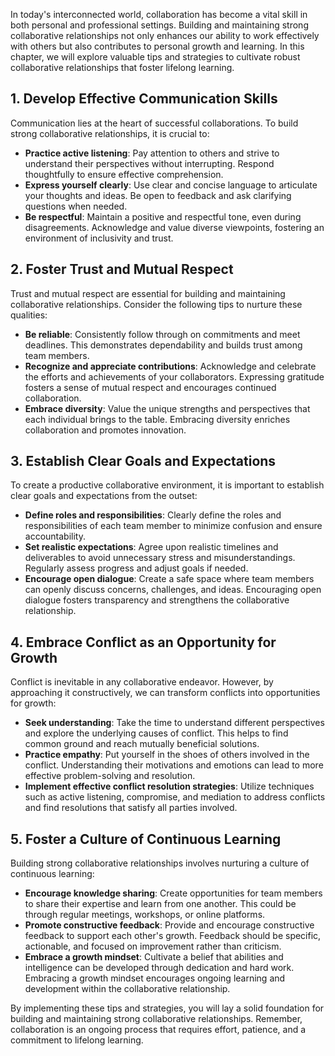 
In today's interconnected world, collaboration has become a vital skill in both personal and professional settings. Building and maintaining strong collaborative relationships not only enhances our ability to work effectively with others but also contributes to personal growth and learning. In this chapter, we will explore valuable tips and strategies to cultivate robust collaborative relationships that foster lifelong learning.

## 1\. Develop Effective Communication Skills

Communication lies at the heart of successful collaborations. To build strong collaborative relationships, it is crucial to:

- **Practice active listening**: Pay attention to others and strive to understand their perspectives without interrupting. Respond thoughtfully to ensure effective comprehension.
- **Express yourself clearly**: Use clear and concise language to articulate your thoughts and ideas. Be open to feedback and ask clarifying questions when needed.
- **Be respectful**: Maintain a positive and respectful tone, even during disagreements. Acknowledge and value diverse viewpoints, fostering an environment of inclusivity and trust.

## 2\. Foster Trust and Mutual Respect

Trust and mutual respect are essential for building and maintaining collaborative relationships. Consider the following tips to nurture these qualities:

- **Be reliable**: Consistently follow through on commitments and meet deadlines. This demonstrates dependability and builds trust among team members.
- **Recognize and appreciate contributions**: Acknowledge and celebrate the efforts and achievements of your collaborators. Expressing gratitude fosters a sense of mutual respect and encourages continued collaboration.
- **Embrace diversity**: Value the unique strengths and perspectives that each individual brings to the table. Embracing diversity enriches collaboration and promotes innovation.

## 3\. Establish Clear Goals and Expectations

To create a productive collaborative environment, it is important to establish clear goals and expectations from the outset:

- **Define roles and responsibilities**: Clearly define the roles and responsibilities of each team member to minimize confusion and ensure accountability.
- **Set realistic expectations**: Agree upon realistic timelines and deliverables to avoid unnecessary stress and misunderstandings. Regularly assess progress and adjust goals if needed.
- **Encourage open dialogue**: Create a safe space where team members can openly discuss concerns, challenges, and ideas. Encouraging open dialogue fosters transparency and strengthens the collaborative relationship.

## 4\. Embrace Conflict as an Opportunity for Growth

Conflict is inevitable in any collaborative endeavor. However, by approaching it constructively, we can transform conflicts into opportunities for growth:

- **Seek understanding**: Take the time to understand different perspectives and explore the underlying causes of conflict. This helps to find common ground and reach mutually beneficial solutions.
- **Practice empathy**: Put yourself in the shoes of others involved in the conflict. Understanding their motivations and emotions can lead to more effective problem-solving and resolution.
- **Implement effective conflict resolution strategies**: Utilize techniques such as active listening, compromise, and mediation to address conflicts and find resolutions that satisfy all parties involved.

## 5\. Foster a Culture of Continuous Learning

Building strong collaborative relationships involves nurturing a culture of continuous learning:

- **Encourage knowledge sharing**: Create opportunities for team members to share their expertise and learn from one another. This could be through regular meetings, workshops, or online platforms.
- **Promote constructive feedback**: Provide and encourage constructive feedback to support each other's growth. Feedback should be specific, actionable, and focused on improvement rather than criticism.
- **Embrace a growth mindset**: Cultivate a belief that abilities and intelligence can be developed through dedication and hard work. Embracing a growth mindset encourages ongoing learning and development within the collaborative relationship.

By implementing these tips and strategies, you will lay a solid foundation for building and maintaining strong collaborative relationships. Remember, collaboration is an ongoing process that requires effort, patience, and a commitment to lifelong learning.
